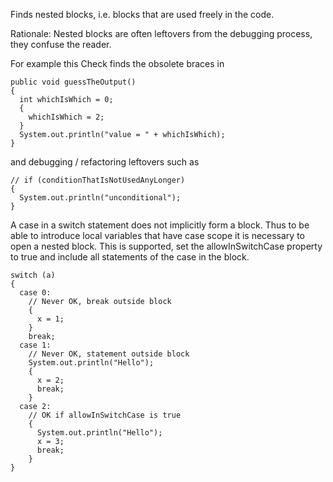 Finds nested blocks, i.e. blocks that are used freely in the code.

Rationale: Nested blocks are often leftovers from the debugging process,
they confuse the reader.

For example this Check finds the obsolete braces in

    public void guessTheOutput()
    {
      int whichIsWhich = 0;
      {
        whichIsWhich = 2;
      }
      System.out.println("value = " + whichIsWhich);
    }
            

and debugging / refactoring leftovers such as

    // if (conditionThatIsNotUsedAnyLonger)
    {
      System.out.println("unconditional");
    }
            

A case in a switch statement does not implicitly form a block. Thus to
be able to introduce local variables that have case scope it is
necessary to open a nested block. This is supported, set the
allowInSwitchCase property to true and include all statements of the
case in the block.

    switch (a)
    {
      case 0:
        // Never OK, break outside block
        {
          x = 1;
        }
        break;
      case 1:
        // Never OK, statement outside block
        System.out.println("Hello");
        {
          x = 2;
          break;
        }
      case 2:
        // OK if allowInSwitchCase is true
        {
          System.out.println("Hello");
          x = 3;
          break;
        }
    }